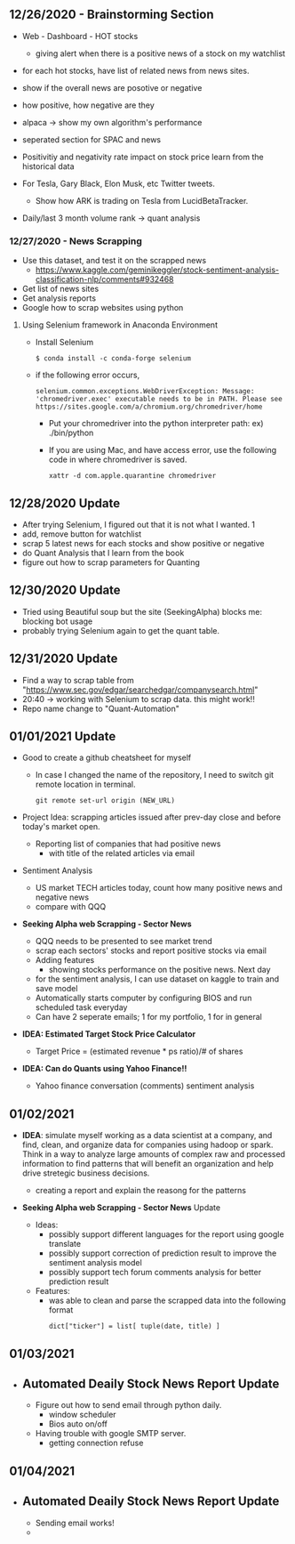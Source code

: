 ## 12/26/2020 - Brainstorming Section

- Web - Dashboard - HOT stocks
  - giving alert when there is a positive news of a stock on my watchlist
- for each hot stocks, have list of related news from news sites.
- show if the overall news are posotive or negative
- how positive, how negative are they
- alpaca -> show my own algorithm's performance
- seperated section for SPAC and news

- Positivitiy and negativity rate impact on stock price learn from the historical data
- For Tesla, Gary Black, Elon Musk, etc Twitter tweets.

  - Show how ARK is trading on Tesla from LucidBetaTracker.

- Daily/last 3 month volume rank -> quant analysis

### 12/27/2020 - News Scrapping

- Use this dataset, and test it on the scrapped news
  - https://www.kaggle.com/geminikeggler/stock-sentiment-analysis-classification-nlp/comments#932468
- Get list of news sites
- Get analysis reports
- Google how to scrap websites using python

1. Using Selenium framework in Anaconda Environment

   - Install Selenium

     ```
     $ conda install -c conda-forge selenium
     ```

   - if the following error occurs,

     ```
     selenium.common.exceptions.WebDriverException: Message: 'chromedriver.exec' executable needs to be in PATH. Please see https://sites.google.com/a/chromium.org/chromedriver/home
     ```

     - Put your chromedriver into the python interpreter path: ex) ./bin/python

     - If you are using Mac, and have access error, use the following code in where chromedriver is saved.

       ```
       xattr -d com.apple.quarantine chromedriver
       ```

## 12/28/2020 Update

- After trying Selenium, I figured out that it is not what I wanted. 1
- add, remove button for watchlist
- scrap 5 latest news for each stocks and show positive or negative
- do Quant Analysis that I learn from the book
- figure out how to scrap parameters for Quanting

## 12/30/2020 Update

- Tried using Beautiful soup but the site (SeekingAlpha) blocks me: blocking bot usage
- probably trying Selenium again to get the quant table.

## 12/31/2020 Update

- Find a way to scrap table from "https://www.sec.gov/edgar/searchedgar/companysearch.html"
- 20:40 -> working with Selenium to scrap data. this might work!!
- Repo name change to "Quant-Automation"

## 01/01/2021 Update

- Good to create a github cheatsheet for myself
  - In case I changed the name of the repository, I need to switch git remote location in terminal.
    ```
    git remote set-url origin (NEW_URL)
    ```
- Project Idea: scrapping articles issued after prev-day close and before today's market open.

  - Reporting list of companies that had positive news
    - with title of the related articles via email

- Sentiment Analysis

  - US market TECH articles today, count how many positive news and negative news
  - compare with QQQ

- **Seeking Alpha web Scrapping - Sector News**

  - QQQ needs to be presented to see market trend
  - scrap each sectors' stocks and report positive stocks via email
  - Adding features
    - showing stocks performance on the positive news. Next day
  - for the sentiment analysis, I can use dataset on kaggle to train and save model
  - Automatically starts computer by configuring BIOS and run scheduled task everyday
  - Can have 2 seperate emails; 1 for my portfolio, 1 for in general

- **IDEA: Estimated Target Stock Price Calculator**

  - Target Price = (estimated revenue \* ps ratio)/# of shares

- **IDEA: Can do Quants using Yahoo Finance!!**
  - Yahoo finance conversation (comments) sentiment analysis

## 01/02/2021

- **IDEA**: simulate myself working as a data scientist at a company, and find, clean, and organize data for companies using hadoop or spark. Think in a way to analyze large amounts of complex raw and processed information to find patterns that will benefit an organization and help drive stretegic business decisions.

  - creating a report and explain the reasong for the patterns

- **Seeking Alpha web Scrapping - Sector News** Update
  - Ideas:
    - possibly support different languages for the report using google translate
    - possibly support correction of prediction result to improve the sentiment analysis model
    - possibly support tech forum comments analysis for better prediction result
  - Features:
    - was able to clean and parse the scrapped data into the following format
      ```
      dict["ticker"] = list[ tuple(date, title) ]
      ```

## 01/03/2021

- ## **Automated Deaily Stock News Report** Update
  - Figure out how to send email through python daily.
    - window scheduler
    - Bios auto on/off
  - Having trouble with google SMTP server.
    - getting connection refuse

## 01/04/2021

- ## **Automated Deaily Stock News Report** Update
  - Sending email works!
  -
